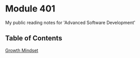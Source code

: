 # Module 401

My public reading notes for 'Advanced Software Development'

## Table of Contents

[Growth Mindset](./prep/growth-mindset.md)

